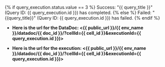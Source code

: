 {% if query_execution.status.value == 3 %} 
Success: "{{ query_title }}" (Query ID: {{ query_execution.id }}) has completed.
{% else %} 
Failed: "{{query_title}}" (Query ID: {{ query_execution.id }}) has failed.
 {% endif %}
 
* **Here is the url for the DataDoc: <{{ public_url }}/{{ env_name }}/datadoc/{{ doc_id }}/?cellId={{ cell_id }}&executionId={{ query_execution.id }})>**

* **Here is the url for the execution: <{{ public_url }}/{{ env_name }}/datadoc/{{ doc_id }}/?cellId={{ cell_id }}&executionId={{ query_execution.id }})>**
